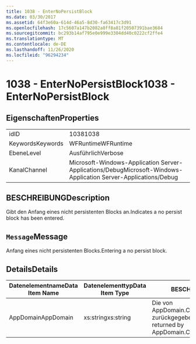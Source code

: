 ```yaml
---
title: 1038 - EnterNoPersistBlock
ms.date: 03/30/2017
ms.assetid: 64f3e60a-614d-46a5-8d30-fa63417c3d91
ms.openlocfilehash: 17c5607a147b2082a8ff8a81f20507391bae3684
ms.sourcegitcommit: bc293b14af795e0e999e3304dd40c0222cf2ffe4
ms.translationtype: MT
ms.contentlocale: de-DE
ms.lasthandoff: 11/26/2020
ms.locfileid: "96294234"
---
```

# <a name="1038---enternopersistblock"></a><span data-ttu-id="e0455-102">1038 - EnterNoPersistBlock</span><span class="sxs-lookup"><span data-stu-id="e0455-102">1038 - EnterNoPersistBlock</span></span>

## <a name="properties"></a><span data-ttu-id="e0455-103">Eigenschaften</span><span class="sxs-lookup"><span data-stu-id="e0455-103">Properties</span></span>  
  
|||  
|-|-|  
|<span data-ttu-id="e0455-104">id</span><span class="sxs-lookup"><span data-stu-id="e0455-104">ID</span></span>|<span data-ttu-id="e0455-105">1038</span><span class="sxs-lookup"><span data-stu-id="e0455-105">1038</span></span>|  
|<span data-ttu-id="e0455-106">Keywords</span><span class="sxs-lookup"><span data-stu-id="e0455-106">Keywords</span></span>|<span data-ttu-id="e0455-107">WFRuntime</span><span class="sxs-lookup"><span data-stu-id="e0455-107">WFRuntime</span></span>|  
|<span data-ttu-id="e0455-108">Ebene</span><span class="sxs-lookup"><span data-stu-id="e0455-108">Level</span></span>|<span data-ttu-id="e0455-109">Ausführlich</span><span class="sxs-lookup"><span data-stu-id="e0455-109">Verbose</span></span>|  
|<span data-ttu-id="e0455-110">Kanal</span><span class="sxs-lookup"><span data-stu-id="e0455-110">Channel</span></span>|<span data-ttu-id="e0455-111">Microsoft-Windows-Application Server-Applications/Debug</span><span class="sxs-lookup"><span data-stu-id="e0455-111">Microsoft-Windows-Application Server-Applications/Debug</span></span>|  
  
## <a name="description"></a><span data-ttu-id="e0455-112">BESCHREIBUNG</span><span class="sxs-lookup"><span data-stu-id="e0455-112">Description</span></span>  

 <span data-ttu-id="e0455-113">Gibt den Anfang eines nicht persistenten Blocks an.</span><span class="sxs-lookup"><span data-stu-id="e0455-113">Indicates a no persist block has been entered.</span></span>  
  
## <a name="message"></a><span data-ttu-id="e0455-114">`Message`</span><span class="sxs-lookup"><span data-stu-id="e0455-114">Message</span></span>  

 <span data-ttu-id="e0455-115">Anfang eines nicht persistenten Blocks.</span><span class="sxs-lookup"><span data-stu-id="e0455-115">Entering a no persist block.</span></span>  
  
## <a name="details"></a><span data-ttu-id="e0455-116">Details</span><span class="sxs-lookup"><span data-stu-id="e0455-116">Details</span></span>  
  
|<span data-ttu-id="e0455-117">Datenelementname</span><span class="sxs-lookup"><span data-stu-id="e0455-117">Data Item Name</span></span>|<span data-ttu-id="e0455-118">Datenelementtyp</span><span class="sxs-lookup"><span data-stu-id="e0455-118">Data Item Type</span></span>|<span data-ttu-id="e0455-119">BESCHREIBUNG</span><span class="sxs-lookup"><span data-stu-id="e0455-119">Description</span></span>|  
|--------------------|--------------------|-----------------|  
|<span data-ttu-id="e0455-120">AppDomain</span><span class="sxs-lookup"><span data-stu-id="e0455-120">AppDomain</span></span>|<span data-ttu-id="e0455-121">xs:string</span><span class="sxs-lookup"><span data-stu-id="e0455-121">xs:string</span></span>|<span data-ttu-id="e0455-122">Die von AppDomain.CurrentDomain.FriendlyName zurückgegebene Zeichenfolge.</span><span class="sxs-lookup"><span data-stu-id="e0455-122">The string returned by AppDomain.CurrentDomain.FriendlyName.</span></span>|
